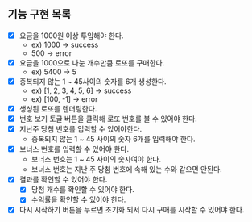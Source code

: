 ## 기능 구현 목록
- [x] 요금을 1000원 이상 투입해야 한다.
  - ex) 1000 -> success
  - 500 -> error
- [x] 요금을 1000으로 나눈 개수만큼 로또를 구매한다.
  - ex) 5400 -> 5
- [x] 중복되지 않는 1 ~ 45사이의 숫자를 6개 생성한다.
  - ex) [1, 2, 3, 4, 5, 6] -> success
  - ex) [100, -1] -> error
- [x] 생성된 로또를 렌더링한다.
- [x] 번호 보기 토글 버튼을 클릭해 로또 번호를 볼 수 있어야 한다.
- [x] 지난주 당첨 번호를  입력할 수 있어야한다.
  - 중복되지 않는 1 ~ 45 사이의 숫자 6개를 입력해야 한다.
- [x] 보너스 번호를 입력할 수 있어야 한다.
  - 보너스 번호는 1 ~ 45 사이의 숫자여야 한다.
  - 보너스 번호는 지난 주 당첨 번호에 속해 있는 수와 같으면 안된다.
- [x] 결과를 확인할 수 있어야 한다.
  - [x] 당첨 개수를 확인할 수 있어야 한다.
  - [x] 수익률을 확인할 수 있어야 한다.
- [x] 다시 시작하기 버튼을 누르면 초기화 되서 다시 구매를 시작할 수 있어야 한다.
